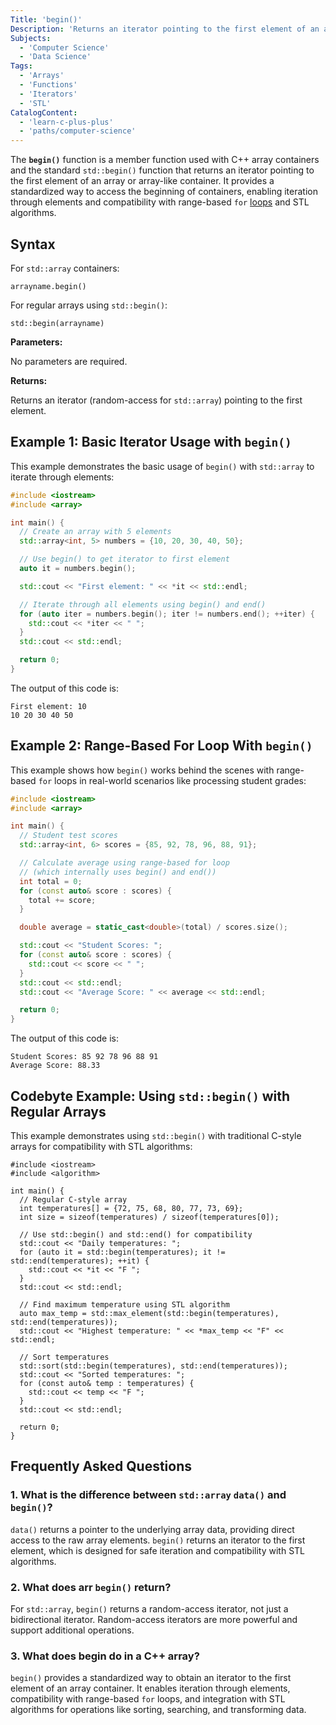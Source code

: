 ```yaml
---
Title: 'begin()'
Description: 'Returns an iterator pointing to the first element of an array container'
Subjects:
  - 'Computer Science'
  - 'Data Science'
Tags:
  - 'Arrays'
  - 'Functions'
  - 'Iterators'
  - 'STL'
CatalogContent:
  - 'learn-c-plus-plus'
  - 'paths/computer-science'
---
```


The **`begin()`** function is a member function used with C++ array containers and the standard `std::begin()` function that returns an iterator pointing to the first element of an array or array-like container. It provides a standardized way to access the beginning of containers, enabling iteration through elements and compatibility with range-based `for` [loops](https://www.codecademy.com/resources/docs/cpp/loops) and STL algorithms.

## Syntax

For `std::array` containers:

```pseudo
arrayname.begin()
```

For regular arrays using `std::begin()`:

```pseudo
std::begin(arrayname)
```

**Parameters:**

No parameters are required.

**Returns:**

Returns an iterator (random-access for `std::array`) pointing to the first element.

## Example 1: Basic Iterator Usage with `begin()`

This example demonstrates the basic usage of `begin()` with `std::array` to iterate through elements:

```cpp
#include <iostream>
#include <array>

int main() {
  // Create an array with 5 elements
  std::array<int, 5> numbers = {10, 20, 30, 40, 50};

  // Use begin() to get iterator to first element
  auto it = numbers.begin();

  std::cout << "First element: " << *it << std::endl;

  // Iterate through all elements using begin() and end()
  for (auto iter = numbers.begin(); iter != numbers.end(); ++iter) {
    std::cout << *iter << " ";
  }
  std::cout << std::endl;

  return 0;
}
```

The output of this code is:

```shell
First element: 10
10 20 30 40 50
```

## Example 2: Range-Based For Loop With `begin()`

This example shows how `begin()` works behind the scenes with range-based `for` loops in real-world scenarios like processing student grades:

```cpp
#include <iostream>
#include <array>

int main() {
  // Student test scores
  std::array<int, 6> scores = {85, 92, 78, 96, 88, 91};

  // Calculate average using range-based for loop
  // (which internally uses begin() and end())
  int total = 0;
  for (const auto& score : scores) {
    total += score;
  }

  double average = static_cast<double>(total) / scores.size();

  std::cout << "Student Scores: ";
  for (const auto& score : scores) {
    std::cout << score << " ";
  }
  std::cout << std::endl;
  std::cout << "Average Score: " << average << std::endl;

  return 0;
}
```

The output of this code is:

```shell
Student Scores: 85 92 78 96 88 91
Average Score: 88.33
```

## Codebyte Example: Using `std::begin()` with Regular Arrays

This example demonstrates using `std::begin()` with traditional C-style arrays for compatibility with STL algorithms:

```codebyte/cpp
#include <iostream>
#include <algorithm>

int main() {
  // Regular C-style array
  int temperatures[] = {72, 75, 68, 80, 77, 73, 69};
  int size = sizeof(temperatures) / sizeof(temperatures[0]);

  // Use std::begin() and std::end() for compatibility
  std::cout << "Daily temperatures: ";
  for (auto it = std::begin(temperatures); it != std::end(temperatures); ++it) {
    std::cout << *it << "F ";
  }
  std::cout << std::endl;

  // Find maximum temperature using STL algorithm
  auto max_temp = std::max_element(std::begin(temperatures), std::end(temperatures));
  std::cout << "Highest temperature: " << *max_temp << "F" << std::endl;

  // Sort temperatures
  std::sort(std::begin(temperatures), std::end(temperatures));
  std::cout << "Sorted temperatures: ";
  for (const auto& temp : temperatures) {
    std::cout << temp << "F ";
  }
  std::cout << std::endl;

  return 0;
}
```

## Frequently Asked Questions

### 1. What is the difference between `std::array` `data()` and `begin()`?

`data()` returns a pointer to the underlying array data, providing direct access to the raw array elements. `begin()` returns an iterator to the first element, which is designed for safe iteration and compatibility with STL algorithms.

### 2. What does arr `begin()` return?

For `std::array`, `begin()` returns a random-access iterator, not just a bidirectional iterator. Random-access iterators are more powerful and support additional operations.

### 3. What does begin do in a C++ array?

`begin()` provides a standardized way to obtain an iterator to the first element of an array container. It enables iteration through elements, compatibility with range-based `for` loops, and integration with STL algorithms for operations like sorting, searching, and transforming data.
